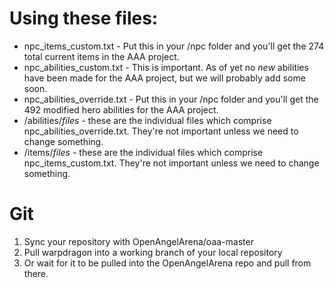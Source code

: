 # Using these files:
- npc_items_custom.txt - Put this in your /npc folder and you'll get the 274 total current items in the AAA project.
- npc_abilities_custom.txt - This is important. As of yet no *new* abilities have been made for the AAA project, but we will probably add some soon.
- npc_abilities_override.txt - Put this in your /npc folder and you'll get the 492 modified hero abilities for the AAA project.
- /abilities/*files* - these are the individual files which comprise npc_abilities_override.txt. They're not important unless we need to change something.
- /items/*files* - these are the individual files which comprise npc_items_custom.txt. They're not important unless we need to change something.

# Git
1. Sync your repository with OpenAngelArena/oaa-master
2. Pull warpdragon into a working branch of your local repository
3. Or wait for it to be pulled into the OpenAngelArena repo and pull from there.
